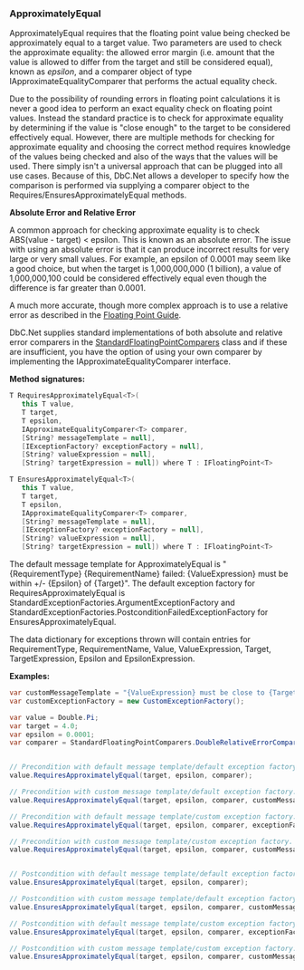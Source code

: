 ### ApproximatelyEqual

ApproximatelyEqual requires that the floating point value being checked be 
approximately equal to a target value. Two parameters are used to check the 
approximate equality: the allowed error margin (i.e. amount that the value is 
allowed to differ from the target and still be considered equal), known as 
*epsilon*, and a comparer object of type IApproximateEqualityComparer<T> that 
performs the actual equality check.

Due to the possibility of rounding errors in floating point calculations it is 
never a good idea to perform an exact equality check on floating point values. 
Instead the standard practice is to check for approximate equality by determining 
if the value is "close enough" to the target to be considered effectively equal.
However, there are multiple methods for checking for approximate equality and 
choosing the correct method requires knowledge of the values being checked and
also of the ways that the values will be used. There simply isn't a universal
approach that can be plugged into all use cases. Because of this, DbC.Net allows
a developer to specify how the comparison is performed via supplying a comparer
object to the Requires/EnsuresApproximatelyEqual methods.

**Absolute Error and Relative Error**

A common approach for checking approximate equality is to check 
ABS(value - target) < epsilon. This is known as an absolute error. The issue
with using an absolute error is that it can produce incorrect results for very
large or very small values. For example, an epsilon of 0.0001 may seem like a 
good choice, but when the target is 1,000,000,000 (1 billion), a value of 
1,000,000,100 could be considered effectively equal even though the difference 
is far greater than 0.0001.

A much more accurate, though more complex approach is to use a relative 
error as described in the [Floating Point Guide](https://floating-point-gui.de/errors/comparison/).

DbC.Net supplies standard implementations of both absolute and relative error 
comparers in the [StandardFloatingPointComparers](xyz) class and if these are 
insufficient, you have the option of using your own comparer by implementing the 
IApproximateEqualityComparer<T> interface.

**Method signatures:**
```C#
T RequiresApproximatelyEqual<T>(
   this T value, 
   T target, 
   T epsilon, 
   IApproximateEqualityComparer<T> comparer, 
   [String? messageTemplate = null], 
   [IExceptionFactory? exceptionFactory = null], 
   [String? valueExpression = null], 
   [String? targetExpression = null]) where T : IFloatingPoint<T>

T EnsuresApproximatelyEqual<T>(
   this T value, 
   T target, 
   T epsilon, 
   IApproximateEqualityComparer<T> comparer, 
   [String? messageTemplate = null], 
   [IExceptionFactory? exceptionFactory = null], 
   [String? valueExpression = null], 
   [String? targetExpression = null]) where T : IFloatingPoint<T>
```

The default message template for ApproximatelyEqual is "{RequirementType} {RequirementName} failed: {ValueExpression} must be within +/- {Epsilon} of {Target}".
The default exception factory for RequiresApproximatelyEqual is StandardExceptionFactories.ArgumentExceptionFactory
and StandardExceptionFactories.PostconditionFailedExceptionFactory for 
EnsuresApproximatelyEqual.

The data dictionary for exceptions thrown will contain entries for RequirementType,
RequirementName, Value, ValueExpression, Target, TargetExpression, Epsilon and 
EpsilonExpression.

**Examples:**
```C#
var customMessageTemplate = "{ValueExpression} must be close to {Target}";
var customExceptionFactory = new CustomExceptionFactory();

var value = Double.Pi;
var target = 4.0;
var epsilon = 0.0001;
var comparer = StandardFloatingPointComparers.DoubleRelativeErrorComparer;


// Precondition with default message template/default exception factory.
value.RequiresApproximatelyEqual(target, epsilon, comparer);

// Precondition with custom message template/default exception factory.
value.RequiresApproximatelyEqual(target, epsilon, comparer, customMessageTemplate);

// Precondition with default message template/custom exception factory.
value.RequiresApproximatelyEqual(target, epsilon, comparer, exceptionFactory: customExceptionFactory);

// Precondition with custom message template/custom exception factory.
value.RequiresApproximatelyEqual(target, epsilon, comparer, customMessageTemplate, customExceptionFactory);


// Postcondition with default message template/default exception factory.
value.EnsuresApproximatelyEqual(target, epsilon, comparer);

// Postcondition with custom message template/default exception factory.
value.EnsuresApproximatelyEqual(target, epsilon, comparer, customMessageTemplate);

// Postcondition with default message template/custom exception factory.
value.EnsuresApproximatelyEqual(target, epsilon, comparer, exceptionFactory: customExceptionFactory);

// Postcondition with custom message template/custom exception factory.
value.EnsuresApproximatelyEqual(target, epsilon, comparer, customMessageTemplate, customExceptionFactory);
```
